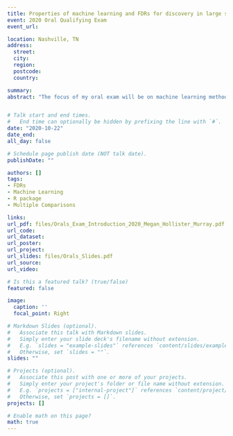 ```yaml
---
title: Properties of machine learning and FDRs for discovery in large scale data
event: 2020 Oral Qualifying Exam 
event_url: 

location: Nashville, TN
address:
  street: 
  city: 
  region: 
  postcode: 
  country: 

summary: 
abstract: "The focus of my oral exam will be on machine learning methods and false discovery rates. These two topics became of interest to me after reading a paper published in April 2018 Nature Methods Journal titled ?Statistics versus machine learning? by Bzdok, Altman, and Brzywinski (Bzdok et al., 2018). The authors advocated for machine learning techniques for large-scale inference, as opposed to traditional statistical methods, which generated a great deal of discussion in the statistics community. I decided to replicate and explore their methods to determine for myself if the comparisons were fair or not. I presented my findings from this project at ENAR 2019. During the coding and computation of these methods I discovered, the popular R function stats::p.adjust did not always return the desired values and did not correctly account for missing values. After researching the available options, I decided to create my own R package for false discovery rate (FDR) estimation. The package is now complete and Professor Jeffrey Blume and I have a corresponding paper that explains our methods and illustrates the package. The paper is in the process of being submitted to The R Journal. My orals will focus on the methodology used in the ENAR presentation and in the R package. Dr. Greevy has agreed that, in combination, these two documents can serve as my oral exam preparation. This document will provide a short introduction to these topics. "


# Talk start and end times.
#   End time can optionally be hidden by prefixing the line with `#`.
date: "2020-10-22"
date_end: 
all_day: false

# Schedule page publish date (NOT talk date).
publishDate: ""

authors: []
tags:
- FDRs
- Machine Learning
- R package
- Multiple Comparisons

links:
url_pdf: files/Orals_Exam_Introduction_2020_Megan_Hollister_Murray.pdf
url_code: 
url_dataset: 
url_poster: 
url_project: 
url_slides: files/Orals_Slides.pdf
url_source: 
url_video: 

# Is this a featured talk? (true/false)
featured: false

image:
  caption: ''
  focal_point: Right

# Markdown Slides (optional).
#   Associate this talk with Markdown slides.
#   Simply enter your slide deck's filename without extension.
#   E.g. `slides = "example-slides"` references `content/slides/example-slides.md`.
#   Otherwise, set `slides = ""`.
slides: ""

# Projects (optional).
#   Associate this post with one or more of your projects.
#   Simply enter your project's folder or file name without extension.
#   E.g. `projects = ["internal-project"]` references `content/project/deep-learning/index.md`.
#   Otherwise, set `projects = []`.
projects: []

# Enable math on this page?
math: true
---
```


